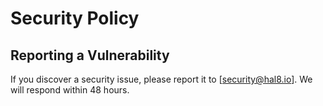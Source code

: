# Security Policy

## Reporting a Vulnerability
If you discover a security issue, please report it to [security@hal8.io]. We will respond within 48 hours.